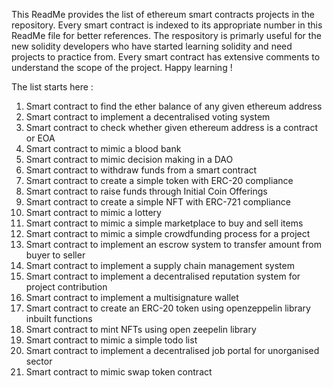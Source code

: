 This ReadMe provides the list of ethereum smart contracts projects in the repository. Every smart contract is indexed to its appropriate number in this ReadMe file for better references. The respository is primarly useful for the new solidity developers who have started learning solidity and need projects to practice from. Every smart contract has extensive comments to understand the scope of the project. Happy learning !

The list starts here :

01. Smart contract to find the ether balance of any given ethereum address
02. Smart contract to implement a decentralised voting system
03. Smart contract to check whether given ethereum address is a contract or EOA
04. Smart contract to mimic a blood bank
05. Smart contract to mimic decision making in a DAO
06. Smart contract to withdraw funds from a smart contract 
07. Smart contract to create a simple token with ERC-20 compliance
08. Smart contract to raise funds through Initial Coin Offerings
09. Smart contract to create a simple NFT with ERC-721 compliance
10. Smart contract to mimic a lottery
11. Smart contract to mimic a simple marketplace to buy and sell items
12. Smart contract to mimic a simple crowdfunding process for a project
13. Smart contract to implement an escrow system to transfer amount from buyer to seller
14. Smart contract to implement a supply chain management system
15. Smart contract to implement a decentralised reputation system for project contribution
16. Smart contract to implement a multisignature wallet 
17. Smart contract to create an ERC-20 token using openzeppelin library inbuilt functions
18. Smart contract to mint NFTs using open zeepelin library
19. Smart contract to mimic a simple todo list
20. Smart contract to implement a decentralised job portal for unorganised sector
21. Smart contract to mimic swap token contract